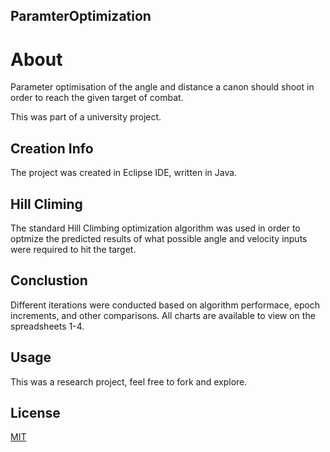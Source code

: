 ## ParamterOptimization
# About
Parameter optimisation of the angle and distance a canon should shoot in order to reach the given target of combat.

This was part of a university project.

## Creation Info
The project was created in Eclipse IDE, written in Java.

## Hill Climing
The standard Hill Climbing optimization algorithm was used in order to optmize the predicted results of what possible angle and velocity inputs were required to hit the target.

## Conclustion
Different iterations were conducted based on algorithm performace, epoch increments, and other comparisons. All charts are available to view on the spreadsheets 1-4.

## Usage
This was a research project, feel free to fork and explore.

## License
[MIT](https://choosealicense.com/licenses/mit/)
